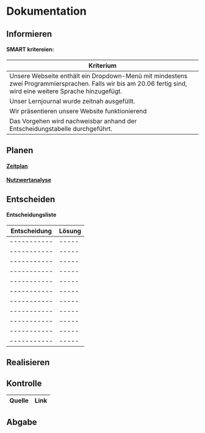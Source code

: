 # Dokumentation

## Informieren

#### SMART kritereien:
| Kriterium      |
| ----------- |
|   Unsere Webseite enthält ein Dropdown-Menü mit mindestens zwei Programmiersprachen. Falls wir bis am 20.06 fertig sind, wird eine weitere Sprache hinzugefügt.  |
| Unser Lernjournal wurde zeitnah ausgefüllt.  |
| Wir präsentieren unsere Website funktionierend  |
| Das Vorgehen wird nachweisbar anhand der Entscheidungstabelle durchgeführt.   |



## Planen
#### [Zeitplan](/Zeitplan )
#### [Nutzwertanalyse](/Nutzwertanalyse)


## Entscheiden
#### Entscheidungsliste
| Entscheidung| Lösung | 
| ----------- | -----| 
| ----------- | -----| 
| ----------- | -----| 
| ----------- | -----| 
| ----------- | -----| 
| ----------- | -----| 
| ----------- | -----| 
| ----------- | -----| 
| ----------- | -----| 
| ----------- | -----| 
| ----------- | -----| 
| ----------- | -----| 


## Realisieren





## Kontrolle
| Quelle      | Link | 
| ----------- | -----| 
 
## Abgabe